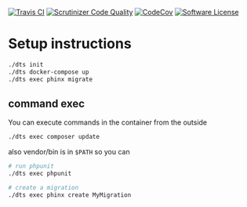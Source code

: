 [![Travis CI](https://img.shields.io/travis/homeceu/dts/master.svg)](https://travis-ci.org/homeceu/dts)
[![Scrutinizer Code Quality](https://scrutinizer-ci.com/g/homeceu/dts/badges/quality-score.png?b=master)](https://scrutinizer-ci.com/g/homeceu/dts/?branch=master)
[![CodeCov](https://codecov.io/gh/homeceu/dts/branch/master/graph/badge.svg)](https://codecov.io/gh/homeceu/dts)
[![Software License](https://img.shields.io/badge/license-MIT-blue.svg)](https://raw.githubusercontent.com/logikostech/util/master/LICENSE)


# Setup instructions

```bash
./dts init
./dts docker-compose up
./dts exec phinx migrate
```

## command exec
You can execute commands in the container from the outside

```bash
./dts exec composer update
```

also vendor/bin is in `$PATH` so you can

```bash
# run phpunit
./dts exec phpunit

# create a migration
./dts exec phinx create MyMigration
````